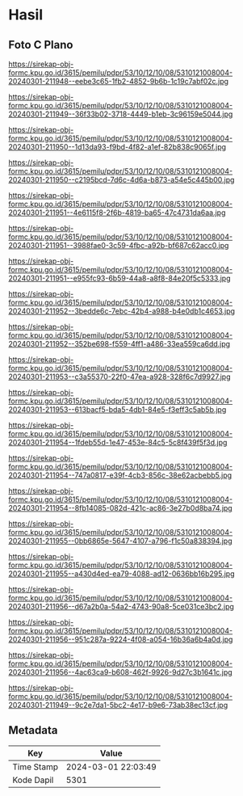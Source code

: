 # Hasil

## Foto C Plano

https://sirekap-obj-formc.kpu.go.id/3615/pemilu/pdpr/53/10/12/10/08/5310121008004-20240301-211948--eebe3c65-1fb2-4852-9b6b-1c19c7abf02c.jpg

https://sirekap-obj-formc.kpu.go.id/3615/pemilu/pdpr/53/10/12/10/08/5310121008004-20240301-211949--36f33b02-3718-4449-b1eb-3c96159e5044.jpg

https://sirekap-obj-formc.kpu.go.id/3615/pemilu/pdpr/53/10/12/10/08/5310121008004-20240301-211950--1d13da93-f9bd-4f82-a1ef-82b838c9065f.jpg

https://sirekap-obj-formc.kpu.go.id/3615/pemilu/pdpr/53/10/12/10/08/5310121008004-20240301-211950--c2195bcd-7d6c-4d6a-b873-a54e5c445b00.jpg

https://sirekap-obj-formc.kpu.go.id/3615/pemilu/pdpr/53/10/12/10/08/5310121008004-20240301-211951--4e6115f8-2f6b-4819-ba65-47c4731da6aa.jpg

https://sirekap-obj-formc.kpu.go.id/3615/pemilu/pdpr/53/10/12/10/08/5310121008004-20240301-211951--3988fae0-3c59-4fbc-a92b-bf687c62acc0.jpg

https://sirekap-obj-formc.kpu.go.id/3615/pemilu/pdpr/53/10/12/10/08/5310121008004-20240301-211951--e955fc93-6b59-44a8-a8f8-84e20f5c5333.jpg

https://sirekap-obj-formc.kpu.go.id/3615/pemilu/pdpr/53/10/12/10/08/5310121008004-20240301-211952--3bedde6c-7ebc-42b4-a988-b4e0db1c4653.jpg

https://sirekap-obj-formc.kpu.go.id/3615/pemilu/pdpr/53/10/12/10/08/5310121008004-20240301-211952--352be698-f559-4ff1-a486-33ea559ca6dd.jpg

https://sirekap-obj-formc.kpu.go.id/3615/pemilu/pdpr/53/10/12/10/08/5310121008004-20240301-211953--c3a55370-22f0-47ea-a928-328f6c7d9927.jpg

https://sirekap-obj-formc.kpu.go.id/3615/pemilu/pdpr/53/10/12/10/08/5310121008004-20240301-211953--613bacf5-bda5-4db1-84e5-f3eff3c5ab5b.jpg

https://sirekap-obj-formc.kpu.go.id/3615/pemilu/pdpr/53/10/12/10/08/5310121008004-20240301-211954--1fdeb55d-1e47-453e-84c5-5c8f439f5f3d.jpg

https://sirekap-obj-formc.kpu.go.id/3615/pemilu/pdpr/53/10/12/10/08/5310121008004-20240301-211954--747a0817-e39f-4cb3-856c-38e62acbebb5.jpg

https://sirekap-obj-formc.kpu.go.id/3615/pemilu/pdpr/53/10/12/10/08/5310121008004-20240301-211954--8fb14085-082d-421c-ac86-3e27b0d8ba74.jpg

https://sirekap-obj-formc.kpu.go.id/3615/pemilu/pdpr/53/10/12/10/08/5310121008004-20240301-211955--0bb6865e-5647-4107-a796-f1c50a838394.jpg

https://sirekap-obj-formc.kpu.go.id/3615/pemilu/pdpr/53/10/12/10/08/5310121008004-20240301-211955--a430d4ed-ea79-4088-ad12-0636bb16b295.jpg

https://sirekap-obj-formc.kpu.go.id/3615/pemilu/pdpr/53/10/12/10/08/5310121008004-20240301-211956--d67a2b0a-54a2-4743-90a8-5ce031ce3bc2.jpg

https://sirekap-obj-formc.kpu.go.id/3615/pemilu/pdpr/53/10/12/10/08/5310121008004-20240301-211956--951c287a-9224-4f08-a054-16b36a6b4a0d.jpg

https://sirekap-obj-formc.kpu.go.id/3615/pemilu/pdpr/53/10/12/10/08/5310121008004-20240301-211956--4ac63ca9-b608-462f-9926-9d27c3b1641c.jpg

https://sirekap-obj-formc.kpu.go.id/3615/pemilu/pdpr/53/10/12/10/08/5310121008004-20240301-211949--9c2e7da1-5bc2-4e17-b9e6-73ab38ec13cf.jpg


## Metadata

| Key        | Value               |
| ---------- | ------------------- |
| Time Stamp | 2024-03-01 22:03:49 |
| Kode Dapil | 5301                |



